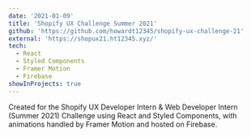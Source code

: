 ```yaml
---
date: '2021-01-09'
title: 'Shopify UX Challenge Summer 2021'
github: 'https://github.com/howardt12345/shopify-ux-challenge-21'
external: 'https://shopux21.ht12345.xyz/'
tech: 
  - React
  - Styled Components
  - Framer Motion
  - Firebase
showInProjects: true
---
```

Created for the Shopify UX Developer Intern & Web Developer Intern (Summer 2021) Challenge using React and Styled Components, with animations handled by Framer Motion and hosted on Firebase.